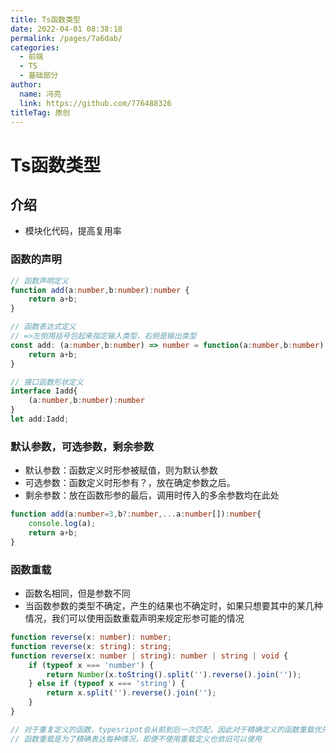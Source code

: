 ```yaml
---
title: Ts函数类型
date: 2022-04-01 08:38:18
permalink: /pages/7a6dab/
categories: 
  - 前端
  - TS
  - 基础部分
author: 
  name: 冯亮
  link: https://github.com/776488326
titleTag: 原创
---
```

# Ts函数类型

## 介绍

- 模块化代码，提高复用率

### 函数的声明
```ts
// 函数声明定义
function add(a:number,b:number):number {
    return a+b;
}

// 函数表达式定义
// =>左侧用括号包起来指定输入类型，右侧是输出类型
const add: (a:number,b:number) => number = function(a:number,b:number):number{
    return a+b;
}

// 接口函数形状定义
interface Iadd{
    (a:number,b:number):number
}
let add:Iadd;
```

### 默认参数，可选参数，剩余参数
- 默认参数：函数定义时形参被赋值，则为默认参数
- 可选参数：函数定义时形参有？，放在确定参数之后。
- 剩余参数：放在函数形参的最后，调用时传入的多余参数均在此处
```ts
function add(a:number=3,b?:number,...a:number[]):number{
    console.log(a);
    return a+b;
}
```

### 函数重载
- 函数名相同，但是参数不同
- 当函数参数的类型不确定，产生的结果也不确定时，如果只想要其中的某几种情况，我们可以使用函数重载声明来规定形参可能的情况
```ts
function reverse(x: number): number;
function reverse(x: string): string;
function reverse(x: number | string): number | string | void {
    if (typeof x === 'number') {
        return Number(x.toString().split('').reverse().join(''));
    } else if (typeof x === 'string') {
        return x.split('').reverse().join('');
    }
}

// 对于重复定义的函数，typesripot会从前到后一次匹配，因此对于精确定义的函数重载优先写在前边。
// 函数重载是为了精确表达每种情况，即便不使用重载定义也依旧可以使用
```